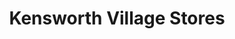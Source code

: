 ---
title: "Kensworth Village Stores"
url: /kensworth/kensworth-village-stores/
shop: convenience
---